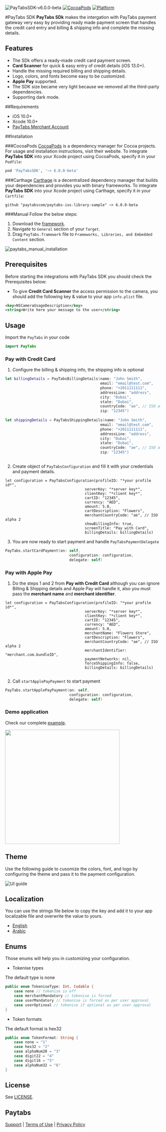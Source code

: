 ![PayTabsSDK-v6.0.0-beta](https://img.shields.io/badge/PayTabsSDK-v6.0.0-beta-green.svg)
[![CocoaPods](https://img.shields.io/cocoapods/v/PayTabs.svg?style=flat)](http://cocoapods.org/?q=PayTabsSDK)
[![Platform](https://img.shields.io/cocoapods/p/PayTabsSDK.svg?style=flat)](https://github.com/paytabscom/paytabs-ios-library-sample/tree/PT2)

#PayTabs SDK
**PayTabs SDk** makes the intergation with PayTabs payment gateway very easy by providing ready made payment screen that handles the credit card entry and billing & shipping info and complete the missing details. 

## Features

* The SDk offers a ready-made credit card payment screen.
* **Card Scanner** for quick & easy entry of credit details (iOS 13.0+). 
* Handle the missing required billing and shipping details.
* Logo, colors, and fonts become easy to be customized.
* **Apple Pay** supported.
* The SDK size became very light because we removed all the third-party dependencies.
* Supporting dark mode.


##Requirements
* iOS 10.0+
* Xcode 10.0+
* [PayTabs Merchant Account](https://merchant.paytabs.com)

##Installation

###CocoaPods
[CocoaPods](https://cocoapods.org) is a dependency manager for Cocoa projects. For usage and installation instructions, visit their website. To integrate **PayTabs SDK** into your Xcode project using CocoaPods, specify it in your `Podfile`:

```ruby
pod 'PayTabsSDK', '~> 6.0.0-beta'
```
###Carthage
[Carthage](https://github.com/Carthage/Carthage) is a decentralized dependency manager that builds your dependencies and provides you with binary frameworks. To integrate **PayTabs SDK** into your Xcode project using Carthage, specify it in your `Cartfile`:

```ogdl
github "paytabscom/paytabs-ios-library-sample" ~> 6.0.0-beta
```
###Manual
Follow the below steps:

1. Download the [framework]().
2. Navigate to `General` section of your `Target`.
3. Drag `PayTabs.framework` file to `Frameworks, Libraries, and Embedded Content` section.

![paytabs_manual_installation](https://user-images.githubusercontent.com/13621658/109430655-29d53680-7a0b-11eb-9d51-26c9af281384.jpg)

## Prerequisites
Before starting the integrations with PayTabs SDK you should check the Prerequisites below:

* To give **Credit Card Scanner** the access permission to the camera, you should add the following key & value to your app `info.plist` file. 
```xml
<key>NSCameraUsageDescription</key>
<string>Write here your message to the user</string>
```

## Usage
Import the `PayTabs` in your code

```swift
import PayTabs

```
### Pay with Credit Card


1. Configure the billing & shipping info, the shipping info is optional

```swift
let billingDetails = PayTabsBillingDetails(name: "John Smith",
                                     	   email: "email@test.com",
                                     	   phone: "+2011111111",
                                     	   addressLine: "address",
                                     	   city: "Dubai",
                                           state: "Dubai",
                                           countryCode: "ae", // ISO alpha 2
                                           zip: "12345")
                                                   
let shippingDetails = PayTabsShippingDetails(name: "John Smith",
                                     	   email: "email@test.com",
                                     	   phone: "+2011111111",
                                     	   addressLine: "address",
                                     	   city: "Dubai",
                                           state: "Dubai",
                                           countryCode: "ae", // ISO alpha 2
                                           zip: "12345")
                                              
```

2. Create object of `PayTabsConfiguration` and fill it with your credentials and payment details.

```
let configuration = PayTabsConfiguration(profileID: "*your profile id*",
                                    serverKey: "*server key*",
                                    clientKey: "*client key*",
                                    cartID: "12345",
                                    currency: "AED",
                                    amount: 5.0,
                                    cartDescription: "Flowers",
                                    merchantCountryCode: "ae", // ISO alpha 2
                                    showBillingInfo: true,
                                    screenTitle: "Pay with Card",
                                    billingDetails: billingDetails)
```

3. You are now ready to start payment and handle `PayTabsPaymentDelegate` 

```swift
PayTabs.startCardPayment(on: self, 
							 configuration: configuration,
							 delegate: self)

```

### Pay with Apple Pay

1. Do the steps 1 and 2 from **Pay with Credit Card** although you can ignore Billing & Shipping details and Apple Pay will handle it, also you must pass the **merchant name** and **merchant identifier**.

```
let configuration = PayTabsConfiguration(profileID: "*your profile id*",
                                    serverKey: "*server key*",
                                    clientKey: "*client key*",
                                    cartID: "12345",
                                    currency: "AED",
                                    amount: 5.0,
                                    merchantName: "Flowers Store",
                                    cartDescription: "Flowers",
                                    merchantCountryCode: "ae", // ISO alpha 2
                                    merchantIdentifier: "merchant.com.bundleID",
                                    paymentNetworks: nil,
                                    forceShippingInfo: false,
                                    billingDetails: billingDetails)
                                    
```


2. Call `startApplePayPayment` to start payment

```swift
PayTabs.startApplePayPayment(on: self, 
							 configuration: configuration,
							 delegate: self)
```



### Demo application

Check our complete [example][example].

<img src="https://user-images.githubusercontent.com/13621658/109432386-905e5280-7a13-11eb-847c-63f2c554e2d1.png" width="370">

## Theme
Use the following guide to cusomize the colors, font, and logo by configuring the theme and pass it to the payment configuration.

![UI guide](https://user-images.githubusercontent.com/13621658/109432213-d7981380-7a12-11eb-9224-c8fc12b0024d.jpg)

## Localization
You can use the strings file below to copy the key and add it to your app localizable file and overwrite the value to yours. 

* [English](englishstrings)
* [Arabic](arabicstrings)

## Enums

Those enums will help you in customizing your configuration.

* Tokenise types

 The default type is none

```swift
public enum TokeniseType: Int, Codable {
    case none // tokenise is off
    case merchantMandatory // tokenise is forced
    case userMandatory // tokenise is forced as per user approval
    case userOptinoal // tokenise if optional as per user approval
}
```

* Token formats

The default format is hex32

```swift
public enum TokenFormat: String {
    case none = "1"
    case hex32 = "2"
    case alphaNum20 = "3"
    case digit22 = "4"
    case digit16 = "5"
    case alphaNum32 = "6"
}
```

## License

See [LICENSE][license].

## Paytabs

[Support][1] | [Terms of Use][2] | [Privacy Policy][3]

 [1]: https://www.paytabs.com/en/support/
 [2]: https://www.paytabs.com/en/terms-of-use/
 [3]: https://www.paytabs.com/en/privacy-policy/
 [license]: https://github.com/paytabscom/paytabs-ios-library-sample/blob/PT2/LICENSE
 [example]: https://github.com/paytabscom/paytabs-ios-library-sample/tree/PT2/sample
 [englishstrings]: https://github.com/paytabscom/paytabs-ios-library-sample/tree/PT2/en.strings
 [arabicstrings]: https://github.com/paytabscom/paytabs-ios-library-sample/tree/PT2/ar.strings
